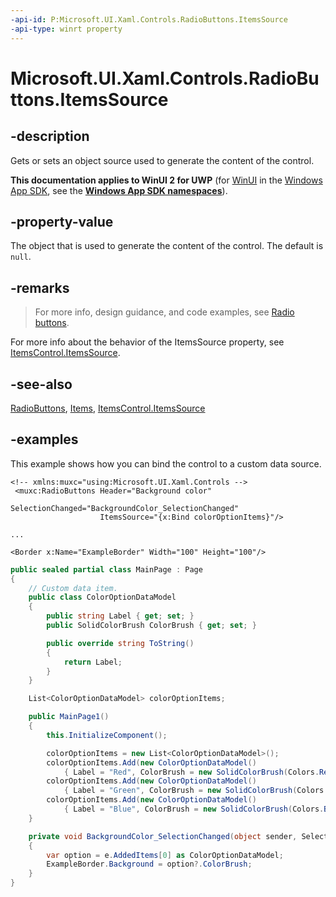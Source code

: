 ```yaml
---
-api-id: P:Microsoft.UI.Xaml.Controls.RadioButtons.ItemsSource
-api-type: winrt property
---
```


# Microsoft.UI.Xaml.Controls.RadioButtons.ItemsSource

<!--
public object ItemsSource { get; set; }
-->

## -description

Gets or sets an object source used to generate the content of the control.

**This documentation applies to WinUI 2 for UWP** (for [WinUI](/windows/apps/winui/winui3/) in the [Windows App SDK](/windows/apps/windows-app-sdk/), see the **[Windows App SDK namespaces](/windows/windows-app-sdk/api/winrt/)**).

## -property-value

The object that is used to generate the content of the control. The default is `null`.

## -remarks

> For more info, design guidance, and code examples, see [Radio buttons](/windows/apps/design/controls/radio-button).

For more info about the behavior of the ItemsSource property, see [ItemsControl.ItemsSource](/uwp/api/windows.ui.xaml.controls.itemscontrol.itemssource).

## -see-also

[RadioButtons](radiobuttons.md), [Items](radiobuttons_items.md), [ItemsControl.ItemsSource](/uwp/api/windows.ui.xaml.controls.itemscontrol.itemssource)

## -examples

This example shows how you can bind the control to a custom data source.

```xaml
<!-- xmlns:muxc="using:Microsoft.UI.Xaml.Controls -->
 <muxc:RadioButtons Header="Background color"
                    SelectionChanged="BackgroundColor_SelectionChanged"
                    ItemsSource="{x:Bind colorOptionItems}"/>

...

<Border x:Name="ExampleBorder" Width="100" Height="100"/>
```

```c#
public sealed partial class MainPage : Page
{
    // Custom data item.
    public class ColorOptionDataModel
    {
        public string Label { get; set; }
        public SolidColorBrush ColorBrush { get; set; }

        public override string ToString()
        {
            return Label;
        }
    }

    List<ColorOptionDataModel> colorOptionItems;

    public MainPage1()
    {
        this.InitializeComponent();

        colorOptionItems = new List<ColorOptionDataModel>();
        colorOptionItems.Add(new ColorOptionDataModel()
            { Label = "Red", ColorBrush = new SolidColorBrush(Colors.Red) });
        colorOptionItems.Add(new ColorOptionDataModel()
            { Label = "Green", ColorBrush = new SolidColorBrush(Colors.Green) });
        colorOptionItems.Add(new ColorOptionDataModel()
            { Label = "Blue", ColorBrush = new SolidColorBrush(Colors.Blue) });
    }

    private void BackgroundColor_SelectionChanged(object sender, SelectionChangedEventArgs e)
    {
        var option = e.AddedItems[0] as ColorOptionDataModel;
        ExampleBorder.Background = option?.ColorBrush;
    }
}
```
